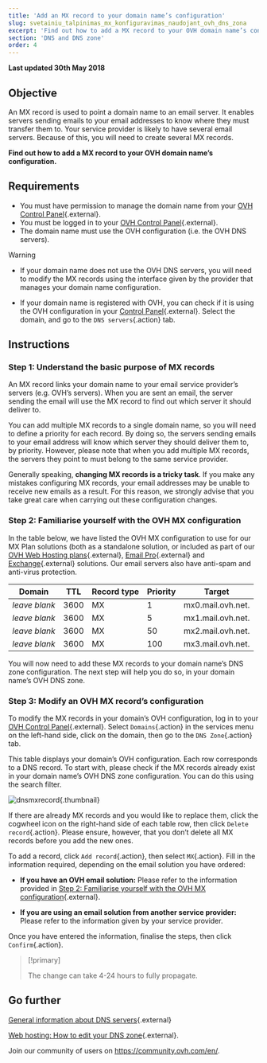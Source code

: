 ```yaml
---
title: 'Add an MX record to your domain name’s configuration'
slug: svetainiu_talpinimas_mx_konfiguravimas_naudojant_ovh_dns_zona
excerpt: 'Find out how to add a MX record to your OVH domain name’s configuration'
section: 'DNS and DNS zone'
order: 4
---
```


**Last updated 30th May 2018**

## Objective

An MX record is used to point a domain name to an email server. It enables servers sending emails to your email addresses to know where they must transfer them to. Your service provider is likely to have several email servers. Because of this, you will need to create several MX records.

**Find out how to add a MX record to your OVH domain name’s configuration.**

## Requirements

- You must have permission to manage the domain name from your [OVH Control Panel](https://www.ovh.com/auth/?action=gotomanager){.external}.
- You must be logged in to your [OVH Control Panel](https://www.ovh.com/auth/?action=gotomanager){.external}.
- The domain name must use the OVH configuration (i.e. the OVH DNS servers).

> [!warning]
>
> - If your domain name does not use the OVH DNS servers, you will need to modify the MX records using the interface given by the provider that manages your domain name configuration.
>
> - If your domain name is registered with OVH, you can check if it is using the OVH configuration in your [Control Panel](https://www.ovh.com/auth/?action=gotomanager){.external}. Select the domain, and go to the `DNS servers`{.action} tab.
>

## Instructions

### Step 1: Understand the basic purpose of MX records

An MX record links your domain name to your email service provider’s servers (e.g. OVH’s servers). When you are sent an email, the server sending the email will use the MX record to find out which server it should deliver to.

You can add multiple MX records to a single domain name, so you will need to define a priority for each record. By doing so, the servers sending emails to your email address will know which server they should deliver them to, by priority. However, please note that when you add multiple MX records, the servers they point to must belong to the same service provider.

Generally speaking, **changing MX records is a tricky task**. If you make any mistakes configuring MX records, your email addresses may be unable to receive new emails as a result. For this reason, we strongly advise that you take great care when carrying out these configuration changes.

### Step 2: Familiarise yourself with the OVH MX configuration

In the table below, we have listed the OVH MX configuration to use for our MX Plan solutions (both as a standalone solution, or included as part of our [OVH Web Hosting plans](https://www.ovh.lt/svetainiu-talpinimas/){.external}, [Email Pro](https://www.ovh.lt/El_pastas/email-pro/){.external} and [Exchange](https://www.ovh.lt/El_pastas/){.external} solutions. Our email servers also have anti-spam and anti-virus protection.

|Domain|TTL|Record type|Priority|Target|
|---|---|---|---|---|
|*leave blank*|3600|MX|1|mx0.mail.ovh.net.|
|*leave blank*|3600|MX|5|mx1.mail.ovh.net.|
|*leave blank*|3600|MX|50|mx2.mail.ovh.net.|
|*leave blank*|3600|MX|100|mx3.mail.ovh.net.|

You will now need to add these MX records to your domain name’s DNS zone configuration. The next step will help you do so, in your domain name’s OVH DNS zone.

### Step 3: Modify an OVH MX record’s configuration

To modify the MX records in your domain’s OVH configuration, log in to your [OVH Control Panel](https://www.ovh.com/auth/?action=gotomanager){.external}. Select `Domains`{.action} in the services menu on the left-hand side, click on the domain, then go to the `DNS Zone`{.action} tab.

This table displays your domain’s OVH configuration. Each row corresponds to a DNS record. To start with, please check if the MX records already exist in your domain name’s OVH DNS zone configuration. You can do this using the search filter.

![dnsmxrecord](images/mx-records-dns-zone.png){.thumbnail}

If there are already MX records and you would like to replace them, click the cogwheel icon on the right-hand side of each table row, then click `Delete record`{.action}. Please ensure, however, that you don’t delete all MX records before you add the new ones.

To add a record, click `Add record`{.action}, then select `MX`{.action}. Fill in the information required, depending on the email solution you have ordered:

- **If you have an OVH email solution:** Please refer to the information provided in [Step 2: Familiarise yourself with the OVH MX configuration](https://docs.ovh.com/lt/domains/svetainiu_talpinimas_mx_konfiguravimas_naudojant_ovh_dns_zona/#step-2-familiarise-yourself-with-the-ovh-mx-configuration){.external}.

- **If you are using an email solution from another service provider:** Please refer to the information given by your service provider.

Once you have entered the information, finalise the steps, then click `Confirm`{.action}.

> [!primary]
>
> The change can take 4-24 hours to fully propagate.
>

## Go further

[General information about DNS servers](https://docs.ovh.com/lt/domains/svetainiu_talpinimas_bendra_informacija_apie_dns_serverius/){.external}

[Web hosting: How to edit your DNS zone](https://docs.ovh.com/lt/domains/svetainiu_talpinimas_kaip_redaguoti_dns_zona/){.external}.

Join our community of users on <https://community.ovh.com/en/>.